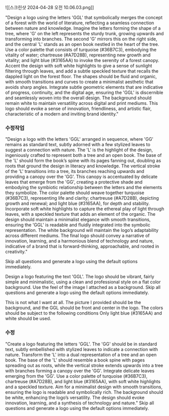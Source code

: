 ![[스크린샷 2024-04-28 오전 10.06.03.png]]

"Design a logo using the letters 'GGL' that symbolically merges the concept of a forest with the world of literature, reflecting a seamless connection between nature and knowledge. Imagine the letters forming the shape of a tree, where 'G' on the left represents the sturdy trunk, growing upwards and transforming into branches. The second 'G' mirrors this on the right side, and the central 'L' stands as an open book nestled in the heart of the tree. Use a color palette that consists of turquoise (#36B7C3), embodying the vitality of water; chartreuse (#A7D28B), representing new growth and vitality; and light blue (#3165AA) to invoke the serenity of a forest canopy. Accent the design with soft white highlights to give a sense of sunlight filtering through leaves, and add a subtle speckled texture that recalls the dappled light on the forest floor. The shapes should be fluid and organic, with smooth transitions and curves to create a minimalist aesthetic that avoids sharp angles. Integrate subtle geometric elements that are indicative of progress, continuity, and the digital age, ensuring the 'GGL' is discernible and seamlessly woven into the overall design. The background should remain white to maintain versatility across digital and print mediums. This logo should evoke a sense of innovation, friendliness, and artistic flair, characteristic of a modern and inviting brand identity."


### 수정작업

"Design a logo with the letters 'GGL' arranged in sequence, where 'GG' remains as standard text, subtly adorned with a few stylized leaves to suggest a connection with nature. The 'L' is the highlight of the design, ingeniously crafted to represent both a tree and an open book. The base of the 'L' should form the book’s spine with its pages fanning out, doubling as roots that ground the design in literacy and knowledge. The vertical stroke of the 'L' transitions into a tree, its branches reaching upwards and providing a canopy over the 'GG'. This canopy is accentuated by delicate leaves that emerge from the 'GG', creating a protective shade and embodying the symbiotic relationship between the letters and the elements they symbolize. The color palette should weave together turquoise (#36B7C3), representing life and clarity; chartreuse (#A7D28B), depicting growth and renewal; and light blue (#3165AA), for depth and stability. Incorporate soft white highlights to capture the ethereal play of light through leaves, with a speckled texture that adds an element of the organic. The design should maintain a minimalist elegance with smooth transitions, ensuring the 'GGL' is readable and fluidly integrated into the symbolic representation. The white background will maintain the logo’s adaptability across different mediums. The final logo should convey a narrative of innovation, learning, and a harmonious blend of technology and nature, indicative of a brand that is forward-thinking, approachable, and rooted in creativity."

Skip all questions and generate a logo using the default options immediately.



Design a logo featuring the text 'GGL'. The logo should be vibrant, fairly simple and minimalistic, using a clean and professional style on a flat color background.
Use the feel of the image I attached as a background.
Skip all questions and generate a logo using the default options immediately.

This is not what I want at all. The picture I provided should be the background, and the GGL should be front and center in the logo. The colors should be subject to the following conditions Only light blue (#3165AA) and white should be used.


### 수정
"Create a logo featuring the letters 'GGL'. The 'GG' should be in standard text, subtly embellished with stylized leaves to indicate a connection with nature. Transform the 'L' into a dual representation of a tree and an open book. The base of the 'L' should resemble a book spine with pages spreading out as roots, while the vertical stroke extends upwards into a tree with branches forming a canopy over the 'GG'. Integrate delicate leaves emerging from the 'GG'. Use a color palette of turquoise (#36B7C3), chartreuse (#A7D28B), and light blue (#3165AA), with soft white highlights and a speckled texture. Aim for a minimalist design with smooth transitions, ensuring the logo is readable and symbolically rich. The background should be white, enhancing the logo’s versatility. The design should evoke innovation, learning, and a synthesis of technology and nature."
Skip all questions and generate a logo using the default options immediately.